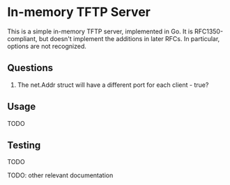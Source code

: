 In-memory TFTP Server
=====================

This is a simple in-memory TFTP server, implemented in Go.  It is
RFC1350-compliant, but doesn't implement the additions in later RFCs.  In
particular, options are not recognized.

Questions
-----
1. The net.Addr struct will have a different port for each client - true?


Usage
-----
TODO

Testing
-------
TODO

TODO: other relevant documentation

